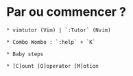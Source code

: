 


# Par ou commencer ?

    * vimtutor (Vim) | `:Tutor` (Nvim)

    * Combo Wombo : `:help` + `K`

    * Baby steps

    * [C]ount [O]operator [M]otion
